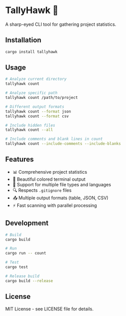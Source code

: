 # TallyHawk 🦅

A sharp-eyed CLI tool for gathering project statistics.

## Installation

```bash
cargo install tallyhawk
```

## Usage

```bash
# Analyze current directory
tallyhawk count

# Analyze specific path
tallyhawk count /path/to/project

# Different output formats
tallyhawk count --format json
tallyhawk count --format csv

# Include hidden files
tallyhawk count --all

# Include comments and blank lines in count
tallyhawk count --include-comments --include-blanks
```

## Features

- 📊 Comprehensive project statistics
- 🎨 Beautiful colored terminal output
- 📁 Support for multiple file types and languages
- 🔍 Respects `.gitignore` files
- 📤 Multiple output formats (table, JSON, CSV)
- ⚡ Fast scanning with parallel processing

## Development

```bash
# Build
cargo build

# Run
cargo run -- count

# Test
cargo test

# Release build
cargo build --release
```

## License

MIT License - see LICENSE file for details.